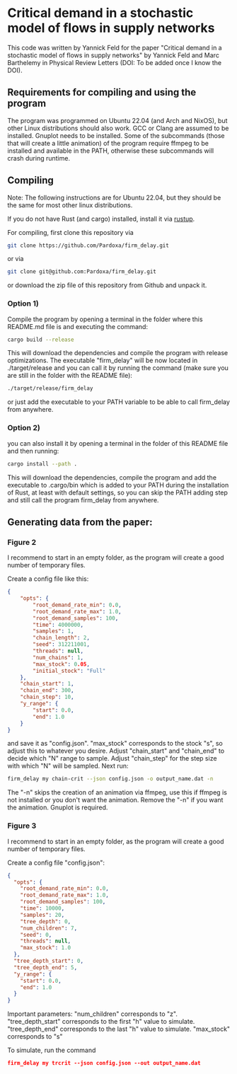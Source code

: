 # Critical demand in a stochastic model of flows in supply networks

This code was written by Yannick Feld for the paper "Critical demand in a stochastic model of flows in supply networks" by Yannick Feld and Marc Barthelemy in Physical Review Letters (DOI: To be added once I know the DOI).

## Requirements for compiling and using the program

The program was programmed on Ubuntu 22.04 (and Arch and NixOS), but other Linux distributions should also work. 
GCC or Clang are assumed to be installed.
Gnuplot needs to be installed.
Some of the subcommands (those that will create a little animation) of the program require ffmpeg to be installed and available in the PATH,
otherwise these subcommands will crash during runtime.


## Compiling

Note: The following instructions are for Ubuntu 22.04, but they should be the same for most other linux distributions.


If you do not have Rust (and cargo) installed, install it via [rustup](https://doc.rust-lang.org/book/ch01-01-installation.html).


For compiling, first clone this repository via 
```bash
git clone https://github.com/Pardoxa/firm_delay.git
```
or via 
```bash
git clone git@github.com:Pardoxa/firm_delay.git
```
or download the zip file of this repository from Github and unpack it.

### Option 1)

Compile the program by opening a terminal in the folder where this README.md file is and executing the command:

```bash
cargo build --release
```
This will download the dependencies and compile the program with release optimizations.
The executable "firm_delay" will be now located in ./target/release
and you can call it by running the command (make sure you are still in the folder with the README file):
```bash
./target/release/firm_delay
```
or just add the executable to your PATH variable to be able to call firm_delay from anywhere.

### Option 2)

you can also install it by opening a terminal in the folder of this README file and then running:
```bash
cargo install --path .
```
This will download the dependencies, compile the program and add the executable to .cargo/bin which is 
added to your PATH during the installation of Rust, 
at least with default settings, so you can skip the PATH adding 
step and still call the program firm_delay from anywhere.


## Generating data from the paper:

### Figure 2

I recommend to start in an empty folder, as the program will create a good number of temporary files.

Create a config file like this:
```json
{
    "opts": {
        "root_demand_rate_min": 0.0,
        "root_demand_rate_max": 1.0,
        "root_demand_samples": 100,
        "time": 4000000,
        "samples": 1,
        "chain_length": 2,
        "seed": 312211001,
        "threads": null,
        "num_chains": 1,
        "max_stock": 0.05,
        "initial_stock": "Full"
    },
    "chain_start": 1,
    "chain_end": 300,
    "chain_step": 10,
    "y_range": {
        "start": 0.0,
        "end": 1.0
    }
}
```

and save it as "config.json". 
"max_stock" corresponds to the stock "s", so adjust this to whatever you desire.
Adjust "chain_start" and "chain_end" to decide which "N" range to sample.
Adjust "chain_step" for the step size with which "N" will be sampled.
Next run:
```bash
firm_delay my chain-crit --json config.json -o output_name.dat -n
```
The "-n" skips the creation of an animation via ffmpeg, use this if ffmpeg is not installed or you don't want the animation. Remove the "-n" if you want the animation. Gnuplot is required.

### Figure 3

I recommend to start in an empty folder, as the program will create a good number of temporary files.

Create a config file "config.json":
```json
{
  "opts": {
    "root_demand_rate_min": 0.0,
    "root_demand_rate_max": 1.0,
    "root_demand_samples": 100,
    "time": 10000,
    "samples": 20,
    "tree_depth": 0,
    "num_children": 7,
    "seed": 0,
    "threads": null,
    "max_stock": 1.0
  },
  "tree_depth_start": 0,
  "tree_depth_end": 5,
  "y_range": {
    "start": 0.0,
    "end": 1.0
  }
}
```
Important parameters: 
"num_children" corresponds to "z".
"tree_depth_start" corresponds to the first "h" value to simulate.
"tree_depth_end" corresponds to the last "h" value to simulate.
"max_stock" corresponds to "s"

To simulate, run the command
```json
firm_delay my trcrit --json config.json --out output_name.dat
```